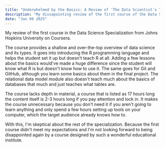 ```yaml
---
title: "Underwhelmed by the Basics: A Review of 'The Data Scientist's Toolbox'"
description: "My dissapointing review of the first course of the Data Science Specialization by JHU"
date: "Jan 09 2025"
---
```


My review of the first course in the Data Science Specialization from Johns Hopkins University on Coursera.

The course provides a shallow and over-the-top overview of data science and its types. It goes into introducing the R programming language and helps the student set it up but doesn't teach R at all. Adding a few lessons about the basics would've made a huge difference since the student will know what R is but doesn't know how to use it. The same goes for Git and GitHub, although you learn some basics about them in the final project. The relational data model module also doesn't teach much about the basics of databases that much and just teaches what tables are.

The course lacks depth in material, a course that is listed as 17 hours long the content itself is 2-3 hours long if you pay attention and lock in. It makes the course unnecessary because you don't need it if you aren't going to learn anything and only spend a few hours setting up tools on your computer, which the target audience already knows how to.

With this, I'm skeptical about the rest of the specialization. Because the first course didn't meet my expectations and I'm not looking forward to being disappointed again by a course designed by such a wonderful educational institute.
